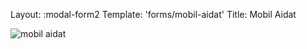 Layout: :modal-form2
Template: 'forms/mobil-aidat'
Title: Mobil Aidat


![mobil aidat](https://lh3.googleusercontent.com/-vct-sKrHtTU/VM8zuWhDD6I/AAAAAAAACWs/MkoV04X_Yhs/w1177-h833-no/MOBIL.jpg)